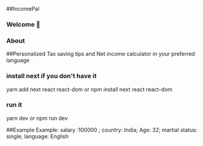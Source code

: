 ##IncomePal
### Welcome 👋
### About 
##Personalized Tax saving tips and Net income calculator in your preferred language

### install next if you don't have it
yarn add next react react-dom 
or 
npm install next react react-dom 

### run it
yarn dev
or 
npm run dev


##Example
Example: salary :100000 ; country: India;  Age: 32; martial status: single; language: English
